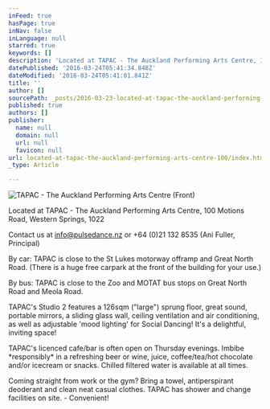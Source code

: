 ```yaml
---
inFeed: true
hasPage: true
inNav: false
inLanguage: null
starred: true
keywords: []
description: 'Located at TAPAC - The Auckland Performing Arts Centre, 100 Motions Road, Western Springs, 1022'
datePublished: '2016-03-24T05:41:34.848Z'
dateModified: '2016-03-24T05:41:01.841Z'
title: ''
author: []
sourcePath: _posts/2016-03-23-located-at-tapac-the-auckland-performing-arts-centre-100.md
published: true
authors: []
publisher:
  name: null
  domain: null
  url: null
  favicon: null
url: located-at-tapac-the-auckland-performing-arts-centre-100/index.html
_type: Article

---
```

![TAPAC - The Auckland Performing Arts Centre (Front)](https://the-grid-user-content.s3-us-west-2.amazonaws.com/0dd69ae5-5ec5-4b13-86c1-756cbb21c97b.jpg)

Located at TAPAC - The Auckland Performing Arts Centre, 100 Motions Road, Western Springs, 1022

Contact us at info@pulsedance.nz or +64 (0)21 132 8535 (Ani Fuller, Principal)

By car: TAPAC is close to the St Lukes motorway offramp and Great North Road. (There is a huge free carpark at the front of the building for your use.)

By bus: TAPAC is close to the Zoo and MOTAT bus stops on Great North Road and Meola Road.

TAPAC's Studio 2 features a 126sqm ("large") sprung floor, great sound, portable mirrors, a sliding glass wall, ceiling ventilation and air conditioning, as well as adjustable 'mood lighting' for Social Dancing! It's a delightful, inviting space!

TAPAC's licenced cafe/bar is often open on Thursday evenings. Imbibe \*responsibly\* in a refreshing beer or wine, juice, coffee/tea/hot chocolate and/or icecream or snacks. Chilled filtered water is available at all times.

Coming straight from work or the gym? Bring a towel, antiperspirant deoderant and clean neat casual clothes. TAPAC has shower and change facilities on site. - Convenient!